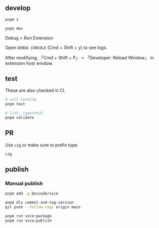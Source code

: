 ## develop

```sh
pnpm i

pnpm dev
```

Debug > Run Extension

Open `DEBUG CONSOLE` (Cmd + Shift + y) to see logs.

After modifying, 「Cmd + Shift + P」 > 「Developer: Reload Window」 in extension host window.

## test

These are also checked in CI.

```sh
# unit testing
pnpm test

# lint, typecheck
pnpm validate
```

## PR

Use `czg` or make sure to prefix type.

```sh
czg
```

## publish

### Manual publish

```sh
pnpm add -g @vscode/vsce
```

```sh
pnpm dlx commit-and-tag-version
git push --follow-tags origin main

pnpm run vsce:package
pnpm run vsce:publish
```
